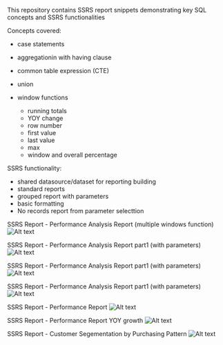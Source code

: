 This repository contains SSRS report snippets demonstrating key SQL concepts and SSRS functionalities

Concepts covered:

- case statements
- aggregationin with having clause
- common table expression (CTE)
- union
- window functions

  - running totals
  - YOY change
  - row number
  - first value
  - last value
  - max
  - window and overall percentage

SSRS functionality:

- shared datasource/dataset for reporting building
- standard reports
- grouped report with parameters
- basic formatting
- No records report from parameter selecttion

SSRS Report - Performance Analysis Report (multiple windows function)
![Alt text](T-SQL/SSRS_Performance_analysis.png)

SSRS Report - Performance Analysis Report part1 (with parameters)
![Alt text](T-SQL/GRP_param1.png)

SSRS Report - Performance Analysis Report part1 (with parameters)
![Alt text](T-SQL/GRP_param2.png)

SSRS Report - Performance Analysis Report part1 (with parameters)
![Alt text](T-SQL/GRP_param_blanks.png)

SSRS Report - Performance Report
![Alt text](T-SQL/SSRS_Performance_Report.png)

SSRS Report - Performance Report YOY growth
![Alt text](T-SQL/SSRS_Performance_YOY_growth.png)

SSRS Report - Customer Segementation by Purchasing Pattern
![Alt text](T-SQL/Customer_Segement.png)
